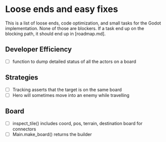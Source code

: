 Loose ends and easy fixes
=========================

This is a list of loose ends, code optimization, and small tasks for the Godot implementation. None of those are blockers. If a task end up on the blocking path, it should end up in [roadmap.md]. 

## Developer Efficiency
- [ ] function to dump detailed status of all the actors on a board

## Strategies
- [ ] Tracking asserts that the target is on the same board
- [ ] Hero will sometimes move into an enemy while travelling

## Board
- [ ] inspect_tile() includes coord, pos, terrain, destination board for connectors
- [ ] Main.make_board() returns the builder
